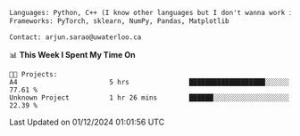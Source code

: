 ```txt
Languages: Python, C++ (I know other languages but I don't wanna work in em)
Frameworks: PyTorch, sklearn, NumPy, Pandas, Matplotlib

Contact: arjun.sarao@uwaterloo.ca
```

<!--START_SECTION:waka-->
📊 **This Week I Spent My Time On** 

```text
🐱‍💻 Projects: 
A4                       5 hrs               ███████████████████░░░░░░   77.61 % 
Unknown Project          1 hr 26 mins        ██████░░░░░░░░░░░░░░░░░░░   22.39 % 
```


 Last Updated on 01/12/2024 01:01:56 UTC
<!--END_SECTION:waka-->
